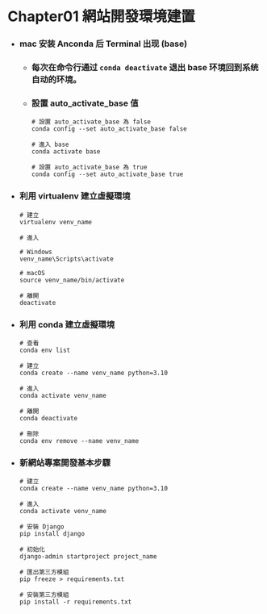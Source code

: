 Chapter01 網站開發環境建置
=====
* ### mac 安装 Anconda 后 Terminal 出现 (base)
    * ### 每次在命令行通过 ```conda deactivate``` 退出 base 环境回到系统自动的环境。
    * ### 設置 auto_activate_base 值
        ```
        # 設置 auto_activate_base 為 false
        conda config --set auto_activate_base false

        # 進入 base
        conda activate base

        # 設置 auto_activate_base 為 true
        conda config --set auto_activate_base true
        ```
* ### 利用 virtualenv 建立虛擬環境
    ```
    # 建立
    virtualenv venv_name
    ```
    ```
    # 進入

    # Windows
    venv_name\Scripts\activate

    # macOS
    source venv_name/bin/activate
    ```
    ```
    # 離開
    deactivate
    ```
* ### 利用 conda 建立虛擬環境
    ```
    # 查看
    conda env list

    # 建立
    conda create --name venv_name python=3.10

    # 進入
    conda activate venv_name

    # 離開
    conda deactivate

    # 刪除
    conda env remove --name venv_name
    ```
* ### 新網站專案開發基本步驟
    ```
    # 建立
    conda create --name venv_name python=3.10

    # 進入
    conda activate venv_name

    # 安裝 Django
    pip install django

    # 初始化
    django-admin startproject project_name

    # 匯出第三方模組
    pip freeze > requirements.txt

    # 安裝第三方模組
    pip install -r requirements.txt
    ```
<br />

